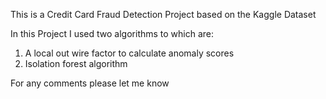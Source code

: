 This is a Credit Card Fraud Detection Project based on the Kaggle Dataset

In this Project I used two algorithms to which are:
1. A local out wire factor to calculate anomaly scores
2. Isolation forest algorithm

For any comments please let me know
